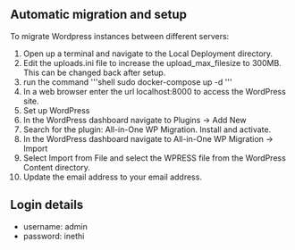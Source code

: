## Automatic migration and setup

To migrate Wordpress instances between different servers:
1. Open up a terminal and navigate to the Local Deployment directory.
2. Edit the uploads.ini file to increase the upload_max_filesize to 300MB. This can be changed back after setup.
3. run the command
'''shell
sudo docker-compose up -d
'''
4. In a web browser enter the url localhost:8000 to access the WordPress site.
5. Set up WordPress
6. In the WordPress dashboard navigate to Plugins -> Add New
7. Search for the plugin: All-in-One WP Migration. Install and activate.
8. In the WordPress dashboard navigate to All-in-One WP Migration -> Import
9. Select Import from File and select the WPRESS file from the WordPress Content directory.
10. Update the email address to your email address.

## Login details
- username: admin
- password: inethi
